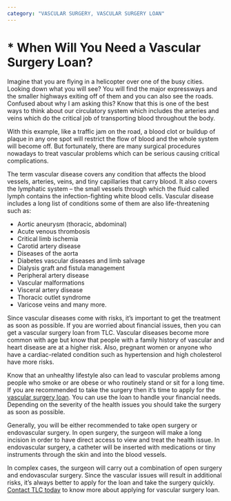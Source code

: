 ```yaml
---
category: "VASCULAR SURGERY, VASCULAR SURGERY LOAN"
---
```


# \* When Will You Need a Vascular Surgery Loan?

Imagine that you are flying in a helicopter over one of the busy cities. Looking down what you will see? You will find the major expressways and the smaller highways exiting off of them and you can also see the roads. Confused about why I am asking this? Know that this is one of the best ways to think about our circulatory system which includes the arteries and veins which do the critical job of transporting blood throughout the body.

With this example, like a traffic jam on the road, a blood clot or buildup of plaque in any one spot will restrict the flow of blood and the whole system will become off. But fortunately, there are many surgical procedures nowadays to treat vascular problems which can be serious causing critical complications.

The term vascular disease covers any condition that affects the blood vessels, arteries, veins, and tiny capillaries that carry blood. It also covers the lymphatic system – the small vessels through which the fluid called lymph contains the infection-fighting white blood cells. Vascular disease includes a long list of conditions some of them are also life-threatening such as:

- Aortic aneurysm (thoracic, abdominal)
- Acute venous thrombosis
- Critical limb ischemia
- Carotid artery disease
- Diseases of the aorta
- Diabetes vascular diseases and limb salvage
- Dialysis graft and fistula management
- Peripheral artery disease
- Vascular malformations
- Visceral artery disease
- Thoracic outlet syndrome
- Varicose veins and many more.

Since vascular diseases come with risks, it’s important to get the treatment as soon as possible. If you are worried about financial issues, then you can get a vascular surgery loan from TLC. Vascular diseases become more common with age but know that people with a family history of vascular and heart disease are at a higher risk. Also, pregnant women or anyone who have a cardiac-related condition such as hypertension and high cholesterol have more risks.

Know that an unhealthy lifestyle also can lead to vascular problems among people who smoke or are obese or who routinely stand or sit for a long time. If you are recommended to take the surgery then it’s time to apply for the [vascular surgery loan](https://medical.tlc.com.au/vascular-surgery/). You can use the loan to handle your financial needs. Depending on the severity of the health issues you should take the surgery as soon as possible.

Generally, you will be either recommended to take open surgery or endovascular surgery. In open surgery, the surgeon will make a long incision in order to have direct access to view and treat the health issue. In endovascular surgery, a catheter will be inserted with medications or tiny instruments through the skin and into the blood vessels.

In complex cases, the surgeon will carry out a combination of open surgery and endovascular surgery. Since the vascular issues will result in additional risks, it’s always better to apply for the loan and take the surgery quickly. [Contact TLC today](https://tlc.com.au/contact-us/) to know more about applying for vascular surgery loan.
